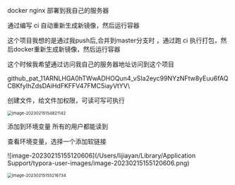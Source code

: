 docker nginx 部署到我自己的服务器

通过编写 ci 自动重新生成新镜像，然后运行容器

这个项目我想的是通过我push后,合并到master分支时 ，通过跑 ci  执行打包，然后docker重新生成新镜像，然后运行容器

这个时候我希望通过访问我自己的服务器地址访问到这个项目

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\

创建文件，给文件加权限，可读可写可执行

<img src="/Users/lijiayan/Library/Application Support/typora-user-images/image-20230215154821142.png" alt="image-20230215154821142" style="zoom:67%;" />

添加到环境变量 所有的用户都能读到

查看环境变量，选择一个添加软链接 

![image-20230215155120606](/Users/lijiayan/Library/Application Support/typora-user-images/image-20230215155120606.png)

<img src="/Users/lijiayan/Library/Application Support/typora-user-images/image-20230215155216734.png" alt="image-20230215155216734" style="zoom:67%;" />







